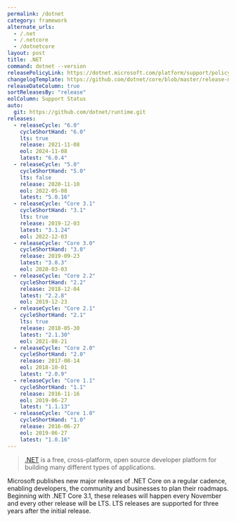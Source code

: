 ```yaml
---
permalink: /dotnet
category: framework
alternate_urls:
  - /.net
  - /.netcore
  - /dotnetcore
layout: post
title: .NET
command: dotnet --version
releasePolicyLink: https://dotnet.microsoft.com/platform/support/policy/dotnet-core
changelogTemplate: https://github.com/dotnet/core/blob/master/release-notes/__CYCLE_SHORT_HAND__/__LATEST__/__LATEST__.md
releaseDateColumn: true
sortReleasesBy: "release"
eolColumn: Support Status
auto:
  git: https://github.com/dotnet/runtime.git
releases:
  - releaseCycle: "6.0"
    cycleShortHand: "6.0"
    lts: true
    release: 2021-11-08
    eol: 2024-11-08
    latest: "6.0.4"
  - releaseCycle: "5.0"
    cycleShortHand: "5.0"
    lts: false
    release: 2020-11-10
    eol: 2022-05-08
    latest: "5.0.16"
  - releaseCycle: "Core 3.1"
    cycleShortHand: "3.1"
    lts: true
    release: 2019-12-03
    latest: "3.1.24"
    eol: 2022-12-03
  - releaseCycle: "Core 3.0"
    cycleShortHand: "3.0"
    release: 2019-09-23
    latest: "3.0.3"
    eol: 2020-03-03
  - releaseCycle: "Core 2.2"
    cycleShortHand: "2.2"
    release: 2018-12-04
    latest: "2.2.8"
    eol: 2019-12-23
  - releaseCycle: "Core 2.1"
    cycleShortHand: "2.1"
    lts: true
    release: 2018-05-30
    latest: "2.1.30"
    eol: 2021-08-21
  - releaseCycle: "Core 2.0"
    cycleShortHand: "2.0"
    release: 2017-08-14
    eol: 2018-10-01
    latest: "2.0.9"
  - releaseCycle: "Core 1.1"
    cycleShortHand: "1.1"
    release: 2016-11-16
    eol: 2019-06-27
    latest: "1.1.13"
  - releaseCycle: "Core 1.0"
    cycleShortHand: "1.0"
    release: 2016-06-27
    eol: 2019-06-27
    latest: "1.0.16"
---
```


> [.NET](https://dotnet.microsoft.com/) is a free, cross-platform, open source developer platform for building many different types of applications.

Microsoft publishes new major releases of .NET Core on a regular cadence, enabling developers, the community and businesses to plan their roadmaps. Beginning with .NET Core 3.1, these releases will happen every November and every other release will be LTS. LTS releases are supported for three years after the initial release.
